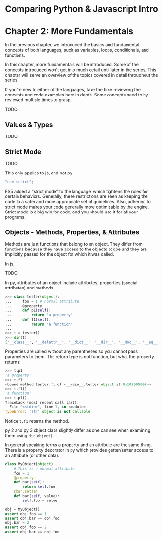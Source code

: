 # Comparing Python & Javascript Intro
# Chapter 2: More Fundamentals

In the previous chapter, we introduced the basics and fundamental concepts of both languages, such as variables, loops, conditionals, and functions.

In this chapter, more fundamentals will be introduced. Some of the concepts introduced won't get into much detail until later in the series. This chapter will serve an overview of the topics covered in detail throughout the series.

If you're new to either of the languages, take the time reviewing the concepts and code examples here in depth. Some concepts need to by reviewed multiple times to grasp.


TODO

## Values & Types

TODO


## Strict Mode

TODO:

This only applies to js, and not py

````js
"use strict";
````

ES5 added a "strict mode" to the language, which tightens the rules for certain behaviors. Generally, these restrictions are seen as keeping the code to a safer and more appropriate set of guidelines. Also, adhering to strict mode makes your code generally more optimizable by the engine. Strict mode is a big win for code, and you should use it for all your programs.

## Objects - Methods, Properties, & Attributes

Methods are just functions that belong to an object. They differ from functions because they have access to the objects scope and they are implicitly passed for the object for which it was called.

In js,

TODO

In py, attributes of an object include attributes, properties (special attributes) and methods:
```python
>>> class tester(object):
...     foo = 1 # normal attribute
...     @property
...     def p1(self):
...         return 'a property'
...     def f1(self):
...         return 'a function'
...
>>> t = tester()
>>> dir(t)
['__class__', '__delattr__', '__dict__', '__dir__', '__doc__', '__eq__', '__format__', '__ge__', '__getattribute__', '__gt__', '__hash__', '__init__', '__le__', '__lt__', '__module__', '__ne__', '__new__', '__reduce__', '__reduce_ex__', '__repr__', '__setattr__', '__sizeof__', '__str__', '__subclasshook__', '__weakref__', 'f1', 'p1']
```

Properties are called without any parentheses so you cannot pass parameters to them. The return type is not function, but what the property returns:
```python
>>> t.p1
'a property'
>>> t.f1
<bound method tester.f1 of <__main__.tester object at 0x103905908>>
>>> t.f1()
'a function'
>>> t.p1()
Traceback (most recent call last):
  File "<stdin>", line 1, in <module>
TypeError: 'str' object is not callable
```

Notice `t.f1` returns the method.

py 2 and py 3 object class slightly differ as one can see when examining them using `dir(object)`.


In general speaking terms a property and an attribute are the same thing. There is a property decorator in py which provides getter/setter access to an attribute (or other data).
```python
class MyObject(object):
    # This is a normal attribute
    foo = 1
    @property
    def bar(self):
        return self.foo
    @bar.setter
    def bar(self, value):
        self.foo = value

obj = MyObject()
assert obj.foo == 1
assert obj.bar == obj.foo
obj.bar = 2
assert obj.foo == 2
assert obj.bar == obj.foo
```
